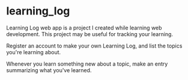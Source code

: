 # learning_log
Learning Log web app is a project I created while learning web development.
This project may be useful for tracking your learning.

Register an account to make your own Learning Log, and list the topics you're learning about.

Whenever you learn something new about a topic, make an entry summarizing what you've learned.
